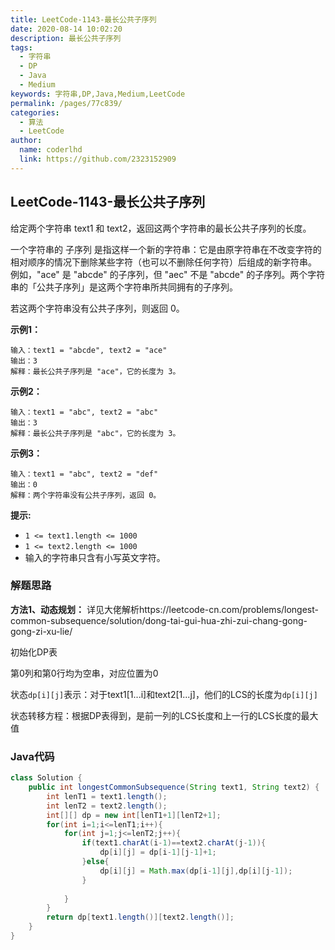 ```yaml
---
title: LeetCode-1143-最长公共子序列
date: 2020-08-14 10:02:20
description: 最长公共子序列
tags: 
  - 字符串
  - DP
  - Java
  - Medium
keywords: 字符串,DP,Java,Medium,LeetCode
permalink: /pages/77c839/
categories: 
  - 算法
  - LeetCode
author: 
  name: coderlhd
  link: https://github.com/2323152909
---
```


## LeetCode-1143-最长公共子序列

给定两个字符串 text1 和 text2，返回这两个字符串的最长公共子序列的长度。

一个字符串的 子序列 是指这样一个新的字符串：它是由原字符串在不改变字符的相对顺序的情况下删除某些字符（也可以不删除任何字符）后组成的新字符串。
例如，"ace" 是 "abcde" 的子序列，但 "aec" 不是 "abcde" 的子序列。两个字符串的「公共子序列」是这两个字符串所共同拥有的子序列。

若这两个字符串没有公共子序列，则返回 0。

<!--more-->

**示例1：**

```
输入：text1 = "abcde", text2 = "ace" 
输出：3  
解释：最长公共子序列是 "ace"，它的长度为 3。
```

**示例2：**

```
输入：text1 = "abc", text2 = "abc"
输出：3
解释：最长公共子序列是 "abc"，它的长度为 3。
```

**示例3：**

```
输入：text1 = "abc", text2 = "def"
输出：0
解释：两个字符串没有公共子序列，返回 0。
```

**提示:**

- `1 <= text1.length <= 1000`
- `1 <= text2.length <= 1000`
- 输入的字符串只含有小写英文字符。

### 解题思路

**方法1、动态规划：**
详见大佬解析https://leetcode-cn.com/problems/longest-common-subsequence/solution/dong-tai-gui-hua-zhi-zui-chang-gong-gong-zi-xu-lie/

初始化DP表

第0列和第0行均为空串，对应位置为0

状态`dp[i][j]`表示：对于text1[1...i]和text2[1...j]，他们的LCS的长度为`dp[i][j]`

状态转移方程：根据DP表得到，是前一列的LCS长度和上一行的LCS长度的最大值

### Java代码

```java
class Solution {
    public int longestCommonSubsequence(String text1, String text2) {
        int lenT1 = text1.length();
        int lenT2 = text2.length();
        int[][] dp = new int[lenT1+1][lenT2+1];
        for(int i=1;i<=lenT1;i++){
            for(int j=1;j<=lenT2;j++){
                if(text1.charAt(i-1)==text2.charAt(j-1)){
                    dp[i][j] = dp[i-1][j-1]+1;
                }else{
                    dp[i][j] = Math.max(dp[i-1][j],dp[i][j-1]);
                }
                
            }
        }
        return dp[text1.length()][text2.length()];
    }
}
```

